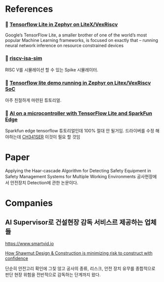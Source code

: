 # References

### 📘 [Tensorflow Lite in Zephyr on LiteX/VexRiscv](https://antmicro.com/blog/2019/12/tflite-in-zephyr-on-litex-vexriscv/)
Google’s TensorFlow Lite, a smaller brother of one of the world’s most popular Machine Learning frameworks, is focused on exactly that – running neural network inference on resource constrained devices

### 📘 [riscv-isa-sim](https://github.com/riscv/riscv-isa-sim)
RISC V를 시뮬레이션 할 수 있는 Spike 시뮬레이터.


### 📘 [Tensorflow lite demo running in Zephyr on Litex/VexRiscv SoC](https://github.com/antmicro/litex-vexriscv-tensorflow-lite-demo)
아주 친절하게 마련된 튜토리얼.


### 📘 [AI on a microcontroller with TensorFlow Lite and SparkFun Edge](https://codelabs.developers.google.com/codelabs/sparkfun-tensorflow/#0)
Sparkfun edge tensorflow 튜토리얼인데 100% 절대 안 될거임. 드라이버를 수정 해야하는데 [CH341SER](https://github.com/juliagoda/CH341SER) 이것이 필요 할 것임


# Paper

Applying the Haar-cascade Algorithm for Detecting Safety Equipment in Safety Management Systems for Multiple Working Environments
공사현장에서 안전장치 Detection에 관한 논문이다.

# Companies
## AI Supervisor로 건설현장 감독 서비스르 제공하는 업체들

https://www.smartvid.io

[How Shawmut Design & Construction is minimizing risk to construct with confidence](https://youtu.be/MfLPEvEMtlM?t=1727)

단순히 안전고리 확인에 그칮 않고 공사의 종류, 리스크, 안전 장치 유무를 종합적으로 판단 현장 위험을 전반적으로 감독하는 단계까지 왔다.
